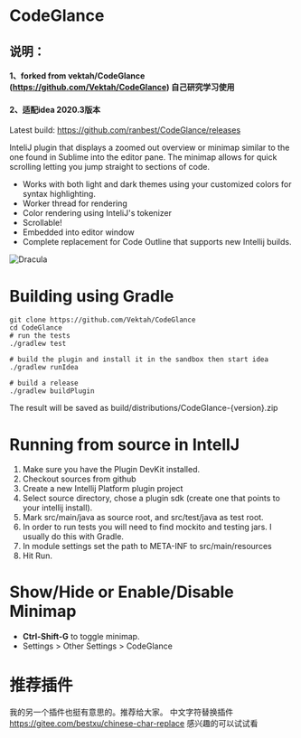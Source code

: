 CodeGlance
==========
## 说明：
#### 1、forked from vektah/CodeGlance (https://github.com/Vektah/CodeGlance) 自己研究学习使用

#### 2、适配idea 2020.3版本


Latest build: https://github.com/ranbest/CodeGlance/releases

InteliJ plugin that displays a zoomed out overview or minimap similar to the one found in Sublime into the editor pane. The minimap allows for quick scrolling letting you jump straight to sections of code.

 - Works with both light and dark themes using your customized colors for syntax highlighting.
 - Worker thread for rendering
 - Color rendering using InteliJ's tokenizer
 - Scrollable!
 - Embedded into editor window
 - Complete replacement for Code Outline that supports new Intellij builds.

![Dracula](https://raw.github.com/Vektah/CodeGlance/master/pub/example.png)


Building using Gradle
====================
```
git clone https://github.com/Vektah/CodeGlance
cd CodeGlance
# run the tests
./gradlew test

# build the plugin and install it in the sandbox then start idea
./gradlew runIdea

# build a release
./gradlew buildPlugin

```
The result will be saved as build/distributions/CodeGlance-{version}.zip


Running from source in IntellJ
===================
1. Make sure you have the Plugin DevKit installed.
2. Checkout sources from github
3. Create a new Intellij Platform plugin project
4. Select source directory, chose a plugin sdk (create one that points to your intellij install).
5. Mark src/main/java as source root, and src/test/java as test root.
6. In order to run tests you will need to find mockito and testing jars. I usually do this with Gradle.
7. In module settings set the path to META-INF to src/main/resources
8. Hit Run.


Show/Hide or Enable/Disable Minimap
===================
* **Ctrl-Shift-G** to toggle minimap.
* Settings > Other Settings > CodeGlance

# 推荐插件
我的另一个插件也挺有意思的。推荐给大家。
中文字符替换插件
https://gitee.com/bestxu/chinese-char-replace
感兴趣的可以试试看
